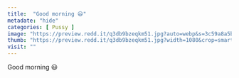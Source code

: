 ```yaml
---
title:  "Good morning 😃"
metadate: "hide"
categories: [ Pussy ]
image: "https://preview.redd.it/q3db9bzeqkm51.jpg?auto=webp&s=3c59a8a5b4a0cf9f88b92fc0dcbc7e1e61a1db0c"
thumb: "https://preview.redd.it/q3db9bzeqkm51.jpg?width=1080&crop=smart&auto=webp&s=66f8ac65b42680c0f944d7ada8eb4ccb3025b816"
visit: ""
---
```

Good morning 😃
